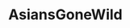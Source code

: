 ---
title: AsiansGoneWild
crosslinks:
- u_imguralbumbot
- livven
- youtubefactsbot
- gonewild
- tmsbmeta
- PetiteGoneWild
- youtubot
- botwatch
- asstastic
- john_yukis_bots
- Hotwife
- bigclit
- hapas
- GoneWildSmiles
- ButtsAndBareFeet
- MassiveCock
- juicyasians
- MassdropBot
- sadcringe
- autourbanbot
---